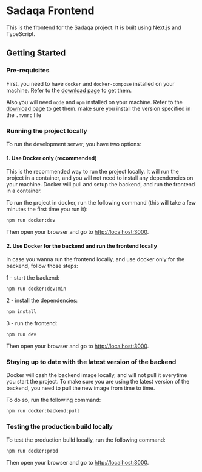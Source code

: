 # Sadaqa Frontend

This is the frontend for the Sadaqa project. It is built using Next.js and TypeScript.

## Getting Started

### Pre-requisites

First, you need to have `docker` and `docker-compose` installed on your machine. 
Refer to the [download page](https://docs.docker.com/get-docker/) to get them.

Also you will need `node` and `npm` installed on your machine.
Refer to the [download page](https://nodejs.org/en/download/) to get them.
make sure you install the version specified in the `.nvmrc` file

### Running the project locally

To run the development server, you have two options:

#### 1. Use Docker only (recommended)

This is the recommended way to run the project locally. It will run the project in a container, and you will not need to install any dependencies on your machine.
Docker will pull and setup the backend, and run the frontend in a container.

To run the project in docker, run the following command (this will take a few minutes the first time you run it):

```bash
npm run docker:dev
````

Then open your browser and go to [http://localhost:3000](http://localhost:3000).


#### 2. Use Docker for the backend and run the frontend locally

In case you wanna run the frontend locally, and use docker only for the backend, follow those steps:

1 - start the backend:

```bash
npm run docker:dev:min
````

2 - install the dependencies:

```bash
npm install
````

3 - run the frontend:

```bash
npm run dev
````

Then open your browser and go to [http://localhost:3000](http://localhost:3000).

### Staying up to date with the latest version of the backend

Docker will cash the backend image locally, and will not pull it everytime you start the project.
To make sure you are using the latest version of the backend, you need to pull the new image from time to time.

To do so, run the following command:
```bash
npm run docker:backend:pull
````

### Testing the production build locally

To test the production build locally, run the following command:

```bash
npm run docker:prod
````

Then open your browser and go to [http://localhost:3000](http://localhost:3000).

